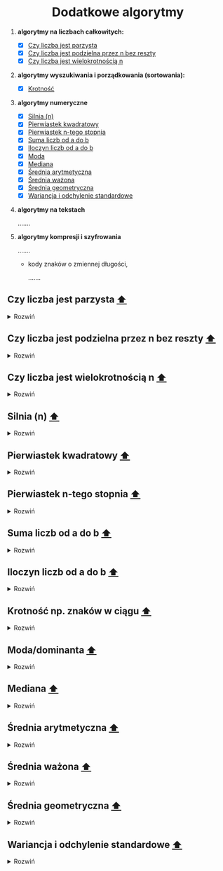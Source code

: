 <h1 align="center">  Dodatkowe algorytmy </h1>

1. __algorytmy na liczbach całkowitych:__ 

    - [x] [Czy liczba jest parzysta](#even)
    - [x] [Czy liczba jest podzielna przez n bez reszty](#n)
    - [x] [Czy liczba jest wielokrotnością n](#multiple)   

2. __algorytmy wyszukiwania i porządkowania (sortowania):__ 

    - [x] [Krotność](#kro)  

3. __algorytmy numeryczne__

    - [x] [Silnia (n)](#factorial)
    - [x] [Pierwiastek kwadratowy](#sqrt)
    - [x] [Pierwiastek n-tego stopnia](#sqrt2)  
    - [x] [Suma liczb od a do b](#suma)
    - [x] [Iloczyn liczb od a do b](#iloczyn)  
    - [x] [Moda](#moda)  
    - [x] [Mediana](#med) 
    - [x] [Średnia arytmetyczna](#ary) 
    - [x] [Średnia ważona](#waz) 
    - [x] [Średnia geometryczna](#geo)
    - [x] [Wariancja i odchylenie standardowe](#odchylenie) 

4. __algorytmy na tekstach__

    .......
    
5. __algorytmy kompresji i szyfrowania__

   .......
   
   - kody znaków o zmiennej długości,

      .......

  
<a name="even"/>

## Czy liczba jest parzysta [⬆️](#main)

<details>
  <summary>Rozwiń</summary>
    
```python
def is_even(x):
   if x % 2 == 0:
      return True
   return False
```

</details>
    
<a name="n"/>

## Czy liczba jest podzielna przez n bez reszty [⬆️](#main)

<details>
  <summary>Rozwiń</summary>
    
```python
def divisible(x,n):
   if x % n == 0:
      return True
   return False
```

</details>

<a name="multiple"/>

## Czy liczba jest wielokrotnością n [⬆️](#main)

<details>
  <summary>Rozwiń</summary>
    
```python

def is_multiple2(x,n):
    if n % x == 0:
        return True
    return False
    
print(is_multiple(3,333))
```

</details>

<a name="factorial"/>

## Silnia (n) [⬆️](#main)

<details>
  <summary>Rozwiń</summary>
    
```python
from math import factorial

print(factorial(5))
```

```python
#Iterated version

def fact(n):
   factorial = 1
   if n >= 1:
      for i in range (1, n + 1):
         factorial = factorial * i
   return factorial
```

```python
#Recursive version

def fact(n):
   if n == 1:
      return n
   elif n < 1:
      return None
   return n*fact(n-1)
```

</details>

<a name="sqrt"/>

## Pierwiastek kwadratowy [⬆️](#main)

<details>
  <summary>Rozwiń</summary>

```python
from math import sqrt

print(sqrt(4))
```

```python
#sqrt1(number,stopien)

def sqrt1(x):
    return x ** (1/2)
```

</details>

<a name="sqrt2"/>

## Pierwiastek n-tego stopnia [⬆️](#main)

<details>
  <summary>Rozwiń</summary>

```python
#sqrt1(number,stopien)

def sqrt1(x,p):
    return x ** (1/p)
```

<a name="suma"/>

</details>

## Suma liczb od a do b [⬆️](#main)

<details>
  <summary>Rozwiń</summary>
    
```python
def suma(a,b):
    return sum(range(a, b + 1))
```

```python
def suma(a,b):
    wynik = 0
    for i in range(a, b +1 ): 
        wynik += i
    return wynik
```

</details>

<a name="iloczyn"/>

## Iloczyn liczb od a do b [⬆️](#main)

<details>
  <summary>Rozwiń</summary>
    
```python
def iloczyn(a,b):
    wynik = 1
    for i in range(a, b + 1): 
        wynik *= i
    return wynik
```

</details>

<a name="kro"/>

## Krotność np. znaków w ciągu [⬆️](#main)

<details>
  <summary>Rozwiń</summary>
    
```python
from collections import Counter

lista_slow = ['nie','zdam','matury']

lista_slow = ",".join(lista_slow)

print(Counter(lista_slow))

```

```python
def freq(str):
    dict = {}
    for n in str:
        keys = dict.keys()
        if n in keys:
            dict[n] += 1
        else:
            dict[n] = 1
    return dict

print(freq('slowo'))
```

</details>

<a name="moda"/>

## Moda/dominanta [⬆️](#main)

<details>
  <summary>Rozwiń</summary>
    
```python
from collections import Counter

lista=[1,2,3,4,5]

def moda(lista):
    if all(i == 1 for i in Counter(lista).values()):
        return lista
    return Counter(lista).most_common(1)[0][0]
 ```
 
```python
 def moda(lista):
    return max(set(lista), key=lista.count)
 ``` 
 
</details>

<a name="med"/>

## Mediana [⬆️](#main)

<details>
  <summary>Rozwiń</summary>
    
```python
def mediana(lista):
    for i in range(len(lista)):
        for j in range(len(lista) - i - 1):
            if lista[j] > lista[j + 1]:
                lista[j + 1], lista[j] = lista[j], lista[j + 1]

    if len(lista) % 2 == 0:
        mediana = lista[int(len(lista) / 2)] + lista[int(len(lista) / 2 - 1)]
        mediana /= 2
    else:
        mediana = lista[int(len(lista) / 2)]
    return mediana
 ```
 
 ### Ze wzoru:
![equation](https://raw.githubusercontent.com/wernexnrs123/MATURA-INFORMATYKA/master/dzialy/images/mediana.png)

</details>

<a name="ary"/>

## Średnia arytmetyczna [⬆️](#main)

<details>
  <summary>Rozwiń</summary>
    
```python
def srednia(x):
    return sum(x)/len(x)
 ```
 
 ### Ze wzoru:
![equation](https://raw.githubusercontent.com/wernexnrs123/MATURA-INFORMATYKA/master/dzialy/images/srednia.png)

</details>

<a name="waz"/>

## Średnia ważona [⬆️](#main)

<details>
  <summary>Rozwiń</summary>
    
```python
def srednia(lista, wagi):
    wynik = sum((i * j for i, j in zip(lista, wagi))) / sum(wagi)
    return wynik

 ```
 
### Ze wzoru:
![equation](https://raw.githubusercontent.com/wernexnrs123/MATURA-INFORMATYKA/master/dzialy/images/srednia_wazona.png)

</details>

 <a name="geo"/>

## Średnia geometryczna [⬆️](#main)

<details>
  <summary>Rozwiń</summary>
    
```python
def srednia(lista):
    wynik = 1
    for i in lista:
        wynik *= i
    wynik = wynik ** (1/len(lista))
    return wynik
 ```
 
 ### Ze wzoru:
![equation](https://wikimedia.org/api/rest_v1/media/math/render/svg/d97e78adc3acddf0b54ed5624ab2ceff2057bf40)

</details>

<a name="odchylenie"/>

## Wariancja i odchylenie standardowe [⬆️](#main)

<details>
  <summary>Rozwiń</summary>
    
```python
def odchylenie(lista):
    return sum(i ** 2 for i in lista) / len(lista) - (sum(lista) / len(lista)) ** 2

```
 
### Ze wzoru:
![equation](https://raw.githubusercontent.com/wernexnrs123/MATURA-INFORMATYKA/master/dzialy/images/wariancja.png)
 
</details>
